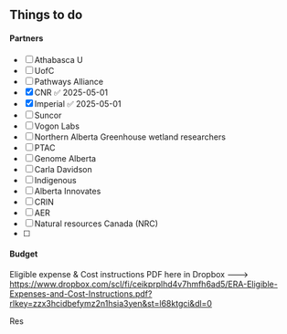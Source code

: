 ## Things to do

#### Partners

- [ ] Athabasca U  
- [ ] UofC 
- [ ] Pathways Alliance 
- [x] CNR ✅ 2025-05-01
- [x] Imperial ✅ 2025-05-01
- [ ] Suncor
- [ ] Vogon Labs
- [ ] Northern Alberta Greenhouse wetland researchers
- [ ] PTAC
- [ ] Genome Alberta
- [ ] Carla Davidson
- [ ] Indigenous 
- [ ] Alberta Innovates
- [ ] CRIN
- [ ] AER
- [ ] Natural resources Canada (NRC)
- [ ] 


#### Budget

Eligible expense & Cost instructions PDF here in Dropbox ---> https://www.dropbox.com/scl/fi/ceikprplhd4v7hmfh6ad5/ERA-Eligible-Expenses-and-Cost-Instructions.pdf?rlkey=zzx3hcidbefymz2n1hsia3yen&st=l68ktgci&dl=0


Res




